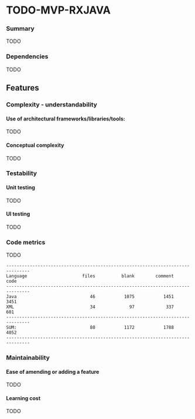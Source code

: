 # TODO-MVP-RXJAVA

### Summary
TODO

### Dependencies

TODO

## Features

### Complexity - understandability

#### Use of architectural frameworks/libraries/tools: 


TODO

#### Conceptual complexity 

TODO

### Testability

#### Unit testing

TODO

#### UI testing

TODO

### Code metrics

TODO

```
-------------------------------------------------------------------------------
Language                     files          blank        comment           code
-------------------------------------------------------------------------------
Java                            46           1075           1451           3451
XML                             34             97            337            601
-------------------------------------------------------------------------------
SUM:                            80           1172           1788           4052
-------------------------------------------------------------------------------
```
### Maintainability

#### Ease of amending or adding a feature

TODO

#### Learning cost

TODO
